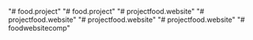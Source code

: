 "# food.project" 
"# food.project" 
"# projectfood.website" 
"# projectfood.website" 
"# projectfood.website" 
"# projectfood.website" 
"# foodwebsitecomp" 
